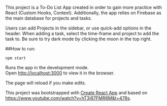 This project is a To-Do List App created in order to gain more practice with React (Custom Hooks, Context). Additionally, the app relies on Firebase as the main database for projects and tasks. 

Users can add Projects in the sidebar, or use quick-add options in the header. When adding a task, select the time-frame and project to add the task to. Be sure to try dark mode by clicking the moon in the top right. 

##How to run: 

 `npm start`

Runs the app in the development mode.<br />
Open [http://localhost:3000](http://localhost:3000) to view it in the browser.

The page will reload if you make edits.<br />

This project was bootstrapped with [Create React App](https://github.com/facebook/create-react-app) and based on https://www.youtube.com/watch?v=hT3j87FMR6M&t=478s. 
